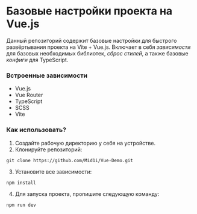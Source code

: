 # Базовые настройки проекта на Vue.js

Данный репозиторий содержит базовые настройки для быстрого развёртывания проекта на Vite + Vue.js.
Включает в себя *зависимости* для базовых необходимых библиотек, *сброс стилей*, а также базовые *конфиги* для TypeScript.

### Встроенные зависимости
- Vue.js
- Vue Router
- TypeScript
- SCSS
- Vite

### Как использовать?
1. Создайте рабочую директорию у себя на устройстве.
2. Клонируйте репозиторий:
```
git clone https://github.com/Mid1i/Vue-Demo.git
```
3. Установите все зависимости:
```
npm install
```
4. Для запуска проекта, пропишите следующую команду:
```
npm run dev
``` 
